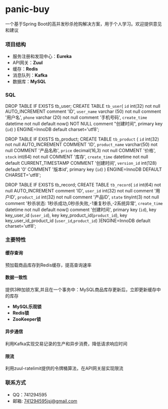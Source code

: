 # panic-buy

一个基于Spring Boot的高并发秒杀抢购解决方案，用于个人学习。欢迎提供意见和建议
 
### 项目结构
 - 服务注册和发现中心：**Eureka**
 - API网关：**Zuul**
 - 缓存：**Redis**
 - 消息队列：**Kafka**
 - 数据库：**MySQL**
 
### SQL

DROP TABLE IF EXISTS tb_user;
CREATE TABLE `tb_user`(
    `id` int(32) not null AUTO_INCREMENT comment 'ID',
    `user_name` varchar (50) not null comment '用户名',
    `phone` varchar (20) not null comment '手机号码',
    `create_time` datetime not null default now() NOT NULL comment "创建时间",
    primary key (`id`)
) ENGINE=InnoDB default charset='utf8';

DROP TABLE IF EXISTS tb_product;
CREATE TABLE `tb_product` (
  `id` int(32) not null AUTO_INCREMENT COMMENT 'ID',
  `product_name` varchar(50) not null COMMENT '产品名称',
  `price` decimal(16,3) not null COMMENT '价格',
  `stock` int(64) not null COMMENT '库存',
  `create_time` datetime not null default CURRENT_TIMESTAMP COMMENT '创建时间',
  `version_id` int(128) default '0' COMMENT '版本id',
  primary key (`id`)
) ENGINE=InnoDB DEFAULT CHARSET='utf8';

DROP TABLE IF EXISTS tb_record;
CREATE TABLE `tb_record`(
    `id` int(64) not null AUTO_INCREMENT comment 'ID',
    `user_id` int(32) not null comment '用户ID',
    `product_id` int(32) not null comment '产品ID',
    `state` tinyint(3) not null comment '秒杀状态: 1秒杀成功,0秒杀失败,-1重复秒杀,-2系统异常',
    `create_time` datetime not null default now() comment '创建时间',
    primary key (`id`),
    key key_user_id (`user_id`),
    key key_product_id(`product_id`),
    key key_user_id_product_id (`user_id`,`product_id`)
)ENGINE=InnoDB default charset='utf8';
 
### 主要特性

#### 缓存查询

预加载商品库存到Redis缓存，提高查询速率

#### 数据一致性

提供3种加锁方案,并且在一个事务中：MySQL商品库存更新后，立即更新缓存中的库存

 - **MySQL乐观锁**
 - **Redis锁**
 - **ZooKeeper锁**

#### 异步通信

利用Kafka实现交易记录的生产和异步消费，降低请求响应时间

#### 限流

利用zuul-ratelimit提供的令牌桶算法，在API网关层实现限流
 
### 联系方式
 - QQ：741294595
 - 邮箱: <741294595jsj@gmail.com>
